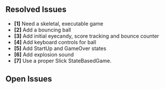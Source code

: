 ## Resolved Issues ##

- **[1]** Need a skeletal, executable game
- **[2]** Add a bouncing ball
- **[3]** Add initial eyecandy, score tracking and bounce counter
- **[4]** Add keyboard controls for ball
- **[5]** Add StartUp and GameOver states
- **[6]** Add explosion sound
- **[7]** Use a proper Slick StateBasedGame.

## Open Issues ##
 
